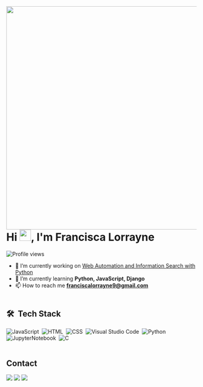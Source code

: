 <img align="right" height="590em" src="https://raw.githubusercontent.com/gist/franciscalorraynes/5c6140f49637caa8618b528b300ed2c3/raw/72d46b7e6efa2ceb049d7f9fd96c8da9cb0ab811/githubcard.svg"/>
<h1 align="left">Hi <img src="https://raw.githubusercontent.com/kaueMarques/kaueMarques/master/hi.gif" height="30px">, I'm Francisca Lorrayne</h1>
<p align="left"> <img src="https://komarev.com/ghpvc/?username=franciscalorraynes&color=yellow" alt="Profile views" /> </p>

- 🔭 I’m currently working on [Web Automation and Information Search with Python](https://github.com/franciscalorraynes/-Automa-o-Web-e-Busca-de-Informa-es-com-Python)
- 🌱 I’m currently learning **Python, JavaScript, Django**
- 📫 How to reach me **franciscalorrayne9@gmail.com**
<br><br>
## 🛠 &nbsp;Tech Stack

![JavaScript](https://img.shields.io/badge/-JavaScript-05122A?style=flat&logo=javascript)&nbsp;
![HTML](https://img.shields.io/badge/-HTML-05122A?style=flat&logo=HTML5)&nbsp;
![CSS](https://img.shields.io/badge/-CSS-05122A?style=flat&logo=CSS3&logoColor=1572B6)&nbsp;
![Visual Studio Code](https://img.shields.io/badge/-Visual%20Studio%20Code-05122A?style=flat&logo=visual-studio-code&logoColor=007ACC)&nbsp;
![Python](https://img.shields.io/badge/-Python-05122A?style=flat&logo=python)&nbsp;
![ JupyterNotebook](https://img.shields.io/badge/-JupyterNotebook-05122A?style=flat&logo=jupyter)&nbsp;
![C](https://img.shields.io/badge/-c-05122A?style=flat&logo=c)&nbsp;
<br><br>
## Contact
<div> 
  <a href="https://www.instagram.com/franciscalorraynes/?hl=pt-br" target="_blank"><img src="https://img.shields.io/badge/-Instagram-%23E4405F?style=for-the-badge&logo=instagram&logoColor=white" target="_blank"></a>
  <a href = "mailto:franciscalorrayne9@gmail.com"><img src="https://img.shields.io/badge/-Gmail-%23333?style=for-the-badge&logo=gmail&logoColor=white" target="_blank"></a>
  <a href="https://www.linkedin.com/in/francisca-lorrayne-588165227/" target="_blank"><img src="https://img.shields.io/badge/-LinkedIn-%230077B5?style=for-the-badge&logo=linkedin&logoColor=white" target="_blank"></a> 

</div>
